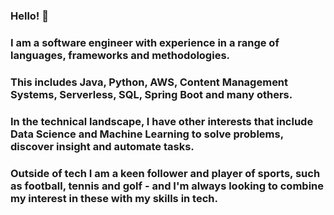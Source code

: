 ### Hello! 👋

### I am a software engineer with experience in a range of languages, frameworks and methodologies. 
### This includes Java, Python, AWS, Content Management Systems, Serverless, SQL, Spring Boot and many others.
### In the technical landscape, I have other interests that include Data Science and Machine Learning to solve problems, discover insight and automate tasks. 
### Outside of tech I am a keen follower and player of sports, such as football, tennis and golf - and I'm always looking to combine my interest in these with my skills in tech.  

<!--
**kevendi/kevendi** is a ✨ _special_ ✨ repository because its `README.md` (this file) appears on your GitHub profile.

Here are some ideas to get you started:

- 🔭 I’m currently working on ...
- 🌱 I’m currently learning ...
- 👯 I’m looking to collaborate on ...
- 🤔 I’m looking for help with ...
- 💬 Ask me about ...
- 📫 How to reach me: ...
- 😄 Pronouns: ...
- ⚡ Fun fact: ...
-->
